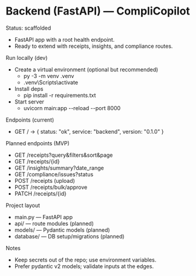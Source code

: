 Backend (FastAPI) — CompliCopilot
=================================

Status: scaffolded
- FastAPI app with a root health endpoint.
- Ready to extend with receipts, insights, and compliance routes.

Run locally (dev)
- Create a virtual environment (optional but recommended)
  - py -3 -m venv .venv
  - .venv\Scripts\activate
- Install deps
  - pip install -r requirements.txt
- Start server
  - uvicorn main:app --reload --port 8000

Endpoints (current)
- GET / → { status: "ok", service: "backend", version: "0.1.0" }

Planned endpoints (MVP)
- GET /receipts?query&filters&sort&page
- GET /receipts/{id}
- GET /insights/summary?date_range
- GET /compliance/issues?status
- POST /receipts (upload)
- POST /receipts/bulk/approve
- PATCH /receipts/{id}

Project layout
- main.py — FastAPI app
- api/ — route modules (planned)
- models/ — Pydantic models (planned)
- database/ — DB setup/migrations (planned)

Notes
- Keep secrets out of the repo; use environment variables.
- Prefer pydantic v2 models; validate inputs at the edges.

